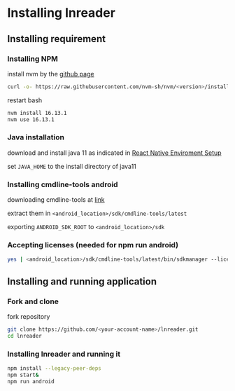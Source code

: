 # Installing lnreader

## Installing requirement
### Installing NPM
install nvm by the [github page](https://github.com/nvm-sh/nvm)
```bash
curl -o- https://raw.githubusercontent.com/nvm-sh/nvm/<version>/install.sh | bash
```


restart bash

```bash
nvm install 16.13.1
nvm use 16.13.1
```


### Java installation
download and install java 11 as indicated in [React Native Enviroment Setup](https://reactnative.dev/docs/environment-setup)

set `JAVA_HOME` to the install directory of java11


### Installing cmdline-tools android
downloading cmdline-tools at [link](https://developer.android.com/studio/)

extract them in `<android_location>/sdk/cmdline-tools/latest`

exporting `ANDROID_SDK_ROOT` to `<android_location>/sdk`


### Accepting licenses (needed for npm run android)
```bash
yes | <android_location>/sdk/cmdline-tools/latest/bin/sdkmanager --licenses
```


## Installing and running application
### Fork and clone
fork repository
```bash
git clone https://github.com/<your-account-name>/lnreader.git
cd lnreader
```


### Installing lnreader and running it
```bash
npm install --legacy-peer-deps
npm start&
npm run android
```

